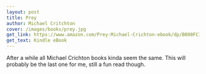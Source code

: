 ```yaml
---
layout: post
title: Prey
author: Michael Critchton
cover: /images/books/prey.jpg
get_link: https://www.amazon.com/Prey-Michael-Crichton-ebook/dp/B000FC13E0
get_text: Kindle eBook
---
```


After a while all Michael Crichton books kinda seem the same. This will probably be the last one for me, still a fun read though.
